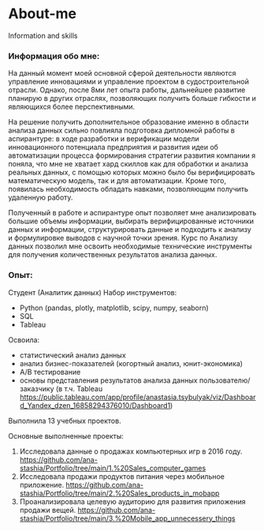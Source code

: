 # About-me
Information and skills
### Информация обо мне:
На данный момент моей основной сферой деятельности являются управление инновациями и управление проектом в судостроительной отрасли. Однако, после 8ми лет опыта работы, дальнейшее развитие планирую в других отраслях, позволяющих получить больше гибкости и являющихся более перспективными.

На решение получить дополнительное образование именно в области анализа данных сильно повлияла подготовка дипломной работы в аспирантуре: в ходе разработки и верификации модели инновационного потенциала предприятия и развития идеи об автоматизации процесса формирования стратегии развития компании я поняла, что мне не хватает хард скиллов как для обработки и анализа реальных данных, с помощью которых можно было бы верифицировать математическую модель, так и для автоматизации. Кроме того, появилась необходимость обладать навками, позволяющим получить удаленную работу.

Полученный в работе и аспирантуре опыт позволяет мне анализировать большие объемы информации, выбирать верифицированные источники данных и информации, структурировать данные и подходить к анализу и формулировке выводов с научной точки зрения. Курс по Анализу данных позволил мне освоить необходимые технические инструменты для получения количественных результатов анализа данных.

### Опыт:
Студент (Аналитик данных)
Набор инструментов:
- Python (pandas, plotly, matplotlib, scipy, numpy, seaborn)
- SQL
- Tableau

Освоила:
- статистический анализ данных
- анализ бизнес-показателей (когортный анализ, юнит-экономика)
- А/В тестирование
- основы представления результатов анализа данных пользователю/заказчику (в т.ч. Tableau https://public.tableau.com/app/profile/anastasia.tsybulyak/viz/Dashboard_Yandex_dzen_16858294376010/Dashboard1)

Выполнила 13 учебных проектов.

Основные выполненные проекты:
1. Исследовала данные о продажах компьютерных игр в 2016 году. https://github.com/ana-stashia/Portfolio/tree/main/1.%20Sales_computer_games
2. Исследовала продажи продуктов питания через мобильное приложение. https://github.com/ana-stashia/Portfolio/tree/main/2.%20Sales_products_in_mobapp
3. Проанализировала целевую аудиторию для развития приложения продажи вещей. https://github.com/ana-stashia/Portfolio/tree/main/3.%20Mobile_app_unnecessery_things
